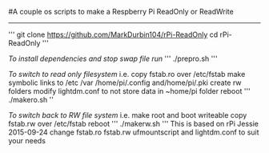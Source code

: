 #A couple os scripts to make a Respberry Pi ReadOnly or ReadWrite
___
'''
git clone https://github.com/MarkDurbin104/rPi-ReadOnly
cd rPi-ReadOnly
'''

*To install dependencies and stop swap file run*
'''
./prepro.sh 
'''

*To switch to read only filesystem*
i.e. 
  copy fstab.ro over /etc/fstab
  make symbolic links to /etc /var /home/pi/.config and/home/pi/.pki 
  create rw folders
  modify lightdm.conf to not store data in ~home/pi folder
  reboot
'''
./makero.sh
''

*To switch back to RW file system*
i.e.
  make root and boot writeable
  copy fstab.rw over /etc/fstab
  reboot
'''
./makerw.sh
'''
This is based on rPi Jessie 2015-09-24
change fstab.ro fstab.rw ufmountscript and lightdm.conf to suit your needs
